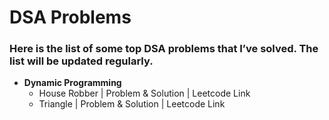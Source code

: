 # DSA Problems

### Here is the list of some top DSA problems that I’ve solved. The list will be updated regularly.

- **Dynamic Programming**
  - House Robber | <a href="https://github.com/mmazinjameel/DSA-Problems/blob/main/Codes/1_House_Robber.ipynb" style="text-decoration:none;" target="_blank">  Problem & Solution</a> | <a href="https://leetcode.com/problems/house-robber/description/" style="text-decoration:none;" target="_blank">Leetcode Link</a>
  - Triangle | <a href="https://github.com/mmazinjameel/DSA-Problems/blob/main/Codes/2_Triangle.ipynb" style="text-decoration:none;" target="_blank">  Problem & Solution</a> | <a href="https://leetcode.com/problems/triangle/description/" style="text-decoration:none;" target="_blank">Leetcode Link</a>
